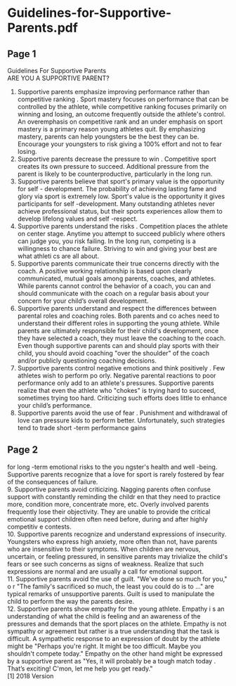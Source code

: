 # Guidelines-for-Supportive-Parents.pdf

## Page 1

Guidelines For Supportive Parents  
ARE YOU A SUPPORTIVE PARENT?  
1. Supportive parents emphasize improving performance rather than competitive ranking .  Sport 
mastery focuses on performance that can be controlled by the athlete, while competitive 
ranking focuses primarily on winning and losing, an outcome frequently outside the athlete's 
control.   An overemphasis on competitive rank and an under emphasis on sport mastery is a 
primary reason young athletes quit.   By emphasizing mastery, parents can help youngsters be 
the best they can be.   Encourage your youngsters to risk giving a 100% effort and not to fear 
losing.  
2. Supportive parents decrease the pressure to win .  Competitive sport creates its own pressure 
to succeed.   Additional pressure from the parent is likely to be counterproductive, particularly in 
the long run.  
3. Supportive parents believe that sport's primary value is the opportunity for self -
development.   The probability of achieving lasting fame and glory via sport is extremely 
low.   Sport's  value is the opportunity it gives participants for self -development.   Many 
outstanding athletes never achieve professional status, but their sports experiences allow them 
to develop lifelong values and self -respect.  
4. Supportive parents understand the risks .  Competition places the athlete on center 
stage.   Anytime you attempt to succeed publicly where others can judge you, you risk failing.   In 
the long run, competing is a willingness to chance failure.   Striving to win and giving your best 
are what athleti cs are all about.  
5. Supportive parents communicate their true concerns directly with the coach.   A positive 
working relationship is based upon clearly communicated, mutual goals among parents, 
coaches, and athletes.   While parents cannot control the behavior  of a coach, you can and 
should communicate with the coach on a regular basis about your concern for your child’s 
overall development.  
6. Supportive parents understand and respect the differences between parental roles and 
coaching roles.   Both parents and co aches need to understand their different roles in supporting 
the young athlete.  While parents are ultimately responsible for their child's development, once 
they have selected a coach, they must leave the coaching to the coach.   Even though supportive 
parents can and should play sports with their child, you should avoid coaching "over the 
shoulder" of the coach and/or publicly questioning coaching decisions.  
7. Supportive parents control negative emotions and think positively .  Few athletes wish to 
perform po orly.   Negative parental reactions to poor performance only add to an athlete's 
pressures.   Supportive parents realize that even the athlete who "chokes" is trying hard to 
succeed, sometimes trying too hard.  Criticizing such efforts does little to enhance  your child’s 
performance.  
8. Supportive parents avoid the use of fear .  Punishment and withdrawal of love can pressure kids 
to perform better.   Unfortunately, such strategies tend to trade short -term performance gains

## Page 2

for long -term emotional risks to the you ngster's health and well -being.   Supportive parents 
recognize that a love for sport is rarely fostered by fear of the consequences of failure.  
9. Supportive parents avoid criticizing.   Nagging parents often confuse support with constantly 
reminding the childr en that they need to practice more, condition more, concentrate more, 
etc.  Overly involved parents frequently lose their objectivity.   They are unable to provide the 
critical emotional support children often need before, during and after highly competitiv e 
contests.  
10. Supportive parents recognize and understand expressions of insecurity.  Youngsters who 
express high anxiety, more often than not, have parents who are insensitive to their 
symptoms.   When children are nervous, uncertain, or feeling pressured, in sensitive parents may 
trivialize the child's fears or see such concerns as signs of weakness.   Realize that such 
expressions are normal and are usually a call for emotional support.  
11. Supportive parents avoid the use of guilt.  "We've done so much for you," o r "The family's 
sacrificed so much, the least you could do is to …" are typical remarks of unsupportive 
parents.   Guilt is used to manipulate the child to perform the way the parents desire.  
12. Supportive parents show empathy for the young athlete.   Empathy i s an understanding of what 
the child is feeling and an awareness of the pressures and demands that the sport places on the 
athlete.   Empathy is not sympathy or agreement but rather is a true understanding that the task 
is difficult.   A sympathetic response  to an expression of doubt by the athlete might be "Perhaps 
you're right.   It might be too difficult.   Maybe you shouldn't compete today."   Empathy on the 
other hand might be expressed by a supportive parent as "Yes, it will probably be a tough match 
today .  That’s exciting!   C'mon, let me help you get ready."  
[1] 2018 Version